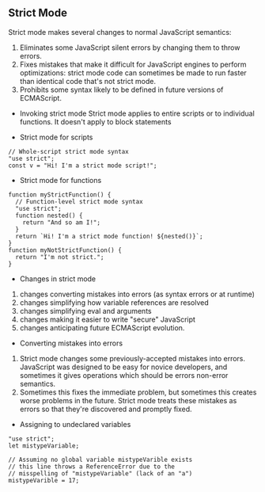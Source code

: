 ## Strict Mode

Strict mode makes several changes to normal JavaScript semantics:

1. Eliminates some JavaScript silent errors by changing them to throw errors.
2. Fixes mistakes that make it difficult for JavaScript engines to perform optimizations: strict mode code can sometimes be made to run faster than identical code that's not strict mode.
3. Prohibits some syntax likely to be defined in future versions of ECMAScript.

- Invoking strict mode
Strict mode applies to entire scripts or to individual functions. It doesn't apply to block statements

- Strict mode for scripts
```
// Whole-script strict mode syntax
"use strict";
const v = "Hi! I'm a strict mode script!";
```
- Strict mode for functions
```
function myStrictFunction() {
  // Function-level strict mode syntax
  "use strict";
  function nested() {
    return "And so am I!";
  }
  return `Hi! I'm a strict mode function! ${nested()}`;
}
function myNotStrictFunction() {
  return "I'm not strict.";
}
```
- Changes in strict mode
1. changes converting mistakes into errors (as syntax errors or at runtime)
2. changes simplifying how variable references are resolved
3. changes simplifying eval and arguments
4. changes making it easier to write "secure" JavaScript
5. changes anticipating future ECMAScript evolution.

- Converting mistakes into errors
1. Strict mode changes some previously-accepted mistakes into errors. JavaScript was designed to be easy for novice developers, and sometimes it gives operations which should be errors non-error semantics.
2. Sometimes this fixes the immediate problem, but sometimes this creates worse problems in the future. Strict mode treats these mistakes as errors so that they're discovered and promptly fixed.

- Assigning to undeclared variables
```
"use strict";
let mistypeVariable;

// Assuming no global variable mistypeVarible exists
// this line throws a ReferenceError due to the
// misspelling of "mistypeVariable" (lack of an "a")
mistypeVarible = 17;
```
